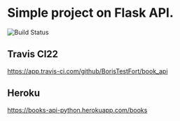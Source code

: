 # Simple project on Flask API.
![Build Status](https://travis-ci.com/BorisTestFort/book_api.svg?branch=main)
## Travis CI22
https://app.travis-ci.com/github/BorisTestFort/book_api
## Heroku
https://books-api-python.herokuapp.com/books
